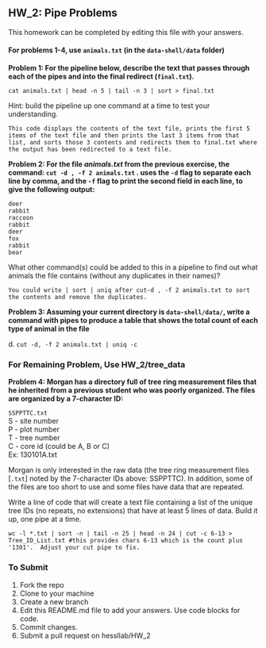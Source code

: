 
## HW_2: Pipe Problems  
This homework can be completed by editing this file with your answers.

#### For problems 1-4, use `animals.txt` (in the `data-shell/data` folder)  

__Problem 1: For the pipeline below, describe the text that passes through each of the pipes and into the final redirect (`final.txt`).__

`cat animals.txt | head -n 5 | tail -n 3 | sort > final.txt`

Hint: build the pipeline up one command at a time to test your understanding.
 ```
 This code displays the contents of the text file, prints the first 5 items of the text file and then prints the last 3 items from that list, and sorts those 3 contents and redirects them to final.txt where the output has been redirected to a text file. 
```
__Problem 2: For the file _animals.txt_ from the previous exercise, the command:
`cut -d , -f 2 animals.txt` . 
uses the `-d` flag to separate each line by comma, and the `-f` flag to print the second field in each line, to give the following output:__
```
deer
rabbit
raccoon
rabbit
deer
fox
rabbit
bear
```
What other command(s) could be added to this in a pipeline to find out what animals the file contains (without any duplicates in their names)? 
```
You could write | sort | uniq after cut-d , -f 2 animals.txt to sort the contents and remove the duplicates. 
```

__Problem 3: Assuming your current directory is `data-shell/data/`, write a command with pipes to produce a table that shows the total count of each type of animal in the file__

  
d.	`cut -d, -f 2 animals.txt | uniq -c`  


### For Remaining Problem, Use HW_2/tree_data  

__Problem 4: Morgan has a directory full of tree ring measurement files that he inherited from a previous student who was poorly organized. The files are organized by a 7-character ID:__

`SSPPTTC.txt`  
S - site number  
P - plot number  
T - tree number  
C - core id (could be A, B or C)  
Ex: 130101A.txt  

Morgan is only interested in the raw data (the tree ring measurement files [`.txt`] noted by the 7-character IDs above: SSPPTTC). In addition, some of the files are too short to use and some files have data that are repeated. 

Write a line of code that will create a text file containing a list of the unique tree IDs (no repeats, no extensions) that have at least 5 lines of data. Build it up, one pipe at a time.
```
wc -l *.txt | sort -n | tail -n 25 | head -n 24 | cut -c 6-13 > Tree_ID_List.txt #this provides chars 6-13 which is the count plus '1301'.  Adjust your cut pipe to fix.
```

### To Submit
1) Fork the repo
2) Clone to your machine
3) Create a new branch
4) Edit this README.md file to add your answers.  Use code blocks for code.
5) Commit changes.
6) Submit a pull request on hessllab/HW_2
